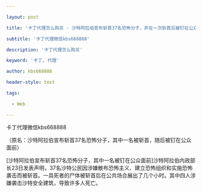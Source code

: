 ---
layout: post
title: '卡丁代理怎么购买 - 沙特阿拉伯宣布斩首37名恐怖分子，并在一次斩首后被钉在公众面前。'
subtitle: '卡丁代理微信kbs668888'
description: '卡丁代理怎么购买'
keyword: '卡丁, 代理'
author: kbs668888
header-style: text
tags:
  - Web
---
卡丁代理微信kbs668888

（原名：沙特阿拉伯宣布斩首37名恐怖分子，其中一名被斩首，随后被钉在公众面前）

[沙特阿拉伯宣布斩首37名恐怖分子，其中一名被钉在公众面前]沙特阿拉伯内政部长23日发表声明，37名沙特公民因涉嫌散布恐怖主义、建立恐怖组织和实施恐怖袭击而被斩首。一具死者的尸体被斩首后在公共场合展出了几个小时。其中四人涉嫌袭击沙特安全建筑，导致许多人死亡。

